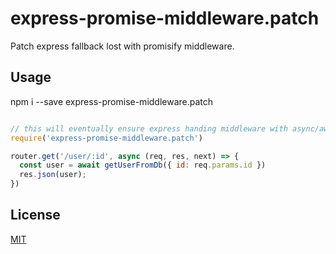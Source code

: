# express-promise-middleware.patch

Patch express fallback lost with promisify middleware.

## Usage

npm i --save express-promise-middleware.patch

```js

// this will eventually ensure express handing middleware with async/await fallback
require('express-promise-middleware.patch')

router.get('/user/:id', async (req, res, next) => {
  const user = await getUserFromDb({ id: req.params.id })
  res.json(user);
})
```

## License

[MIT](LICENSE)

